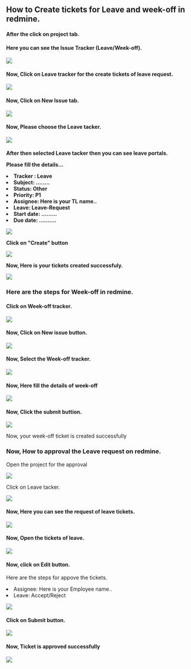 ## How to Create tickets for Leave and week-off in redmine.

#### After the click on project tab.
<h4> Here you can see the Issue Tracker (Leave/Week-off).</h4>

![](/1.png)

<h4> Now, Click on Leave tracker for the create tickets of leave request. </h4>

![](/2.png)

<h4> Now, Click on New Issue tab. </h4>

![](/3.png)

<h4> Now, Please choose the Leave tacker.</h4>

![](/4.png)

 <h4> After then selected Leave tacker then you can see leave portals. </ h4>

<p> Please fill the details...  </p>
<li>Tracker : Leave </li>
<li>Subject: ........</li>
<li>Status:  Other </li>
<li>Priority: P1 </li>
<li>Assignee: Here is your TL name..</li>
<li>Leave: Leave-Request </li>
<li> Start date: .........</li>
<li> Due date: ..........</li>

![](/5.png)

<p> Click on "Create" button </p>

![](/6.png)

<p> Now, Here is your tickets created successfuly. </>

![](/7.png)




### Here are the steps for Week-off in redmine.

<h4>Click on Week-off tracker.</h4> 

![](/w1.png)

<h4> Now, Click on New issue button.</h4> 

![](/w2.png)

<h4>Now, Select the Week-off tracker.</h4> 

![](/w3.png)
<h4> Now, Here fill the details of week-off </h4>

![](/w4.png)

<h4> Now, Click the submit buttion. </h4> 

![](/w5.png)

<p> Now, your week-off ticket is created successfully </p>




### Now, How to approval the Leave request on redmine.
<p> Open the project for the approval </p>

![](/8.png)

<p> Click on Leave tacker. </p>

![](/9.png)

<h4> Now, Here you can see the request of leave tickets. </h4> 

![](/10.png)

<h4> Now, Open the tickets of leave.</h4>

![](/11.png)

<h4> Now, click on Edit button. </h4>

<p> Here are the steps for appove the tickets. </p>

<li>Assignee: Here is your Employee name..</li>
<li>Leave: Accept/Reject </li>

![](/13.png)

<h4> Click on Submit button. </h4>

![](/15.png)

<h4> Now, Ticket is approved successfully </h4>

![](/14.png)


